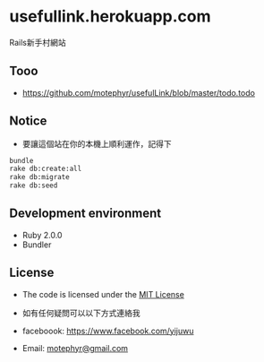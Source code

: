 # usefullink.herokuapp.com

Rails新手村網站

## Tooo

* https://github.com/motephyr/usefulLink/blob/master/todo.todo

## Notice

* 要讓這個站在你的本機上順利運作，記得下

```bash
bundle
rake db:create:all
rake db:migrate
rake db:seed
```

## Development environment 

* Ruby 2.0.0
* Bundler

## License

* The code is licensed under the [MIT License](http://www.opensource.org/licenses/mit-license.php)

* 如有任何疑問可以以下方式連絡我
* faceboook: https://www.facebook.com/yijuwu
* Email:     motephyr@gmail.com 